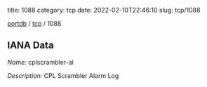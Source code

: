 title: 1088
category: tcp
date: 2022-02-10T22:46:10
slug: tcp/1088

[portdb](/) / [tcp](/category/tcp.html) / 1088


## IANA Data

_Name:_ cplscrambler-al

_Description:_ CPL Scrambler Alarm Log

